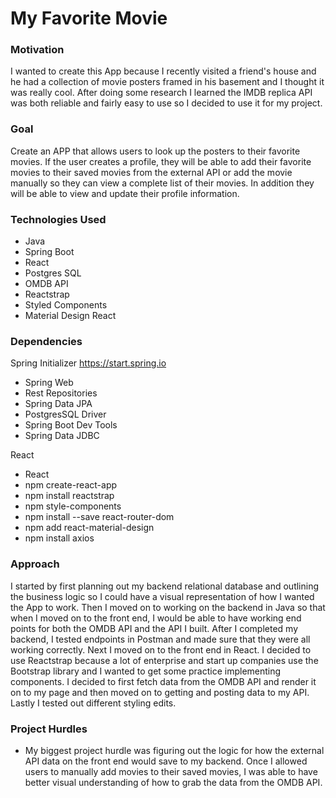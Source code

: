# My Favorite Movie

### Motivation
I wanted to create this App because I recently visited a friend's house and he had a collection of movie posters framed in his basement and I thought it was really cool. After doing some research I learned the IMDB replica API was both reliable and fairly easy to use so I decided to use it for my project.

### Goal
Create an APP that allows users to look up the posters to their favorite movies. If the user creates a profile, they will be able to add their favorite movies to their saved movies from the external API or add the movie manually so they can view a complete list of their movies. In addition they will be able to view and update their profile information.

### Technologies Used
- Java
- Spring Boot
- React
- Postgres SQL
- OMDB API
- Reactstrap
- Styled Components
- Material Design React

### Dependencies
Spring Initializer
https://start.spring.io

- Spring Web
- Rest Repositories
- Spring Data JPA
- PostgresSQL Driver
- Spring Boot Dev Tools
- Spring Data JDBC

React
- React
- npm create-react-app
- npm install reactstrap
- npm style-components
- npm install --save react-router-dom
- npm add react-material-design
- npm install axios

### Approach
I started by first planning out my backend relational database and outlining the business logic so I could have a visual representation of how I wanted the App to work. Then I moved on to working on the backend in Java so that when I moved on to the front end, I would be able to have working end points for both the OMDB API and the API I built. After I completed my backend, I tested endpoints in Postman and made sure that they were all working correctly. Next I moved on to the front end in React. I decided to use Reactstrap because a lot of enterprise and start up companies use the Bootstrap library and I wanted to get some practice implementing components. I decided to first fetch data from the OMDB API and render it on to my page and then moved on to getting and posting data to my API. Lastly I tested out different styling edits.

### Project Hurdles
- My biggest project hurdle was figuring out the logic for how the external API data on the front end would save to my backend. Once I allowed users to manually add movies to their saved movies, I was able to have better visual understanding of how to grab the data from the OMDB API.
